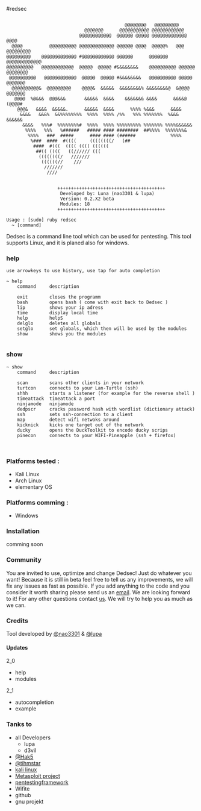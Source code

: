 #redsec

```
                                
                                            @@@@@@@@   @@@@@@@@@         
                             @@@@@@@      @@@@@@@@@@@ @@@@@@@@@@@@             
                           @@@@@@@@@@@@  @@@@@@ @@@@@ @@@@@@@@@@@@@  @@@@      
  @@@@          @@@@@@@@@@ @@@@@@@@@@@@@ @@@@@@ @@@@  @@@@@%   @@@ @@@@@@@@@   
@@@@@@@@@    @@@@@@@@@@@@@ #@@@@@@@@@@@@ @@@@@@      @@@@@@@     @@@@@@@@@@@@@ 
@@@@@@@@@@   @@@@@@@@@@@@  @@@@@  @@@@@ #&&&&&&&&    @@@@@@@@@@ @@@@@@ @@@@@@@@
 @@@@@@@@@@   @@@@@@@@@@@@  @@@@@  @@@@@ #&&&&&&&&   @@@@@@@@@@ @@@@@   @@@@@@@
  @@@@@@@@@@&  @@@@@@@@@    @@@@&  &&&&&  &&&&&&&&% &&&&&&&&@  &@@@@    @@@@@@@
   @@@@  %@&&&  @@@&&&       &&&&&  &&&&    &&&&&&& &&&&      &&&&@     (@@@@# 
    @@@&   &&&&  &&&&&.      &&&&&  &&&&      %%%% %&&&      &&&&              
     &&&&   &&&%  &&%%%%%%%%  %%%%  %%%% /%%   %%% %%%%%%%  %&&& &&&&&&        
      &&&&   %%%#  %%%%%%%%#  %%%%  %%%% %%%%%%%%% %%%%%%% %%%%&&&&&&          
       %%%%   %%%   %######   ##### #### ########  ##%%%%  %%%%%%%&            
        %%%%   ###  #####      #### #### (######             %%%%               
         %###  ####  #((((     ((((((((/   (##                                  
          ####  #(((  (((( (((( ((((((                                         
           ##(( ((((   ((////// (((                                            
            ((((((((/   ///////                                               
             ((((((//    ///                                                   
              ///////                                          
               ////                                     


                   ++++++++++++++++++++++++++++++++++++++++                    
                    Developed by: Luna (nao3301 & lupa)                      
                    Version: 0.2.X2 beta    
                    Modules: 18
                   ++++++++++++++++++++++++++++++++++++++++                    
```


```
Usage : [sudo] ruby redsec
  ~ [command]

```

Dedsec is a command line tool which can be used for pentesting.
This tool supports Linux, and it is planed also for windows.


###  help

```
use arrowkeys to use history, use tap for auto completion

~ help
	command		description

	exit    	closes the programm
	bash    	opens bash ( come with exit back to Dedsec )
	lip     	shows your ip adress
	time    	display local time
	help    	helpS
	delglo  	deletes all globals
	setglo  	set globals, which then will be used by the modules
	show    	shows you the modules


```

### show

```
~ show
	command		description

	scan    	scans other clients in your network
	turtcon 	connects to your Lan-Turtle (ssh)
	shhh    	starts a listener (for example for the reverse shell )
	timeattack	timeattack a port
	ninjamode	ninjamode
	dedpscr 	cracks password hash with wordlist (dictionary attack)
	ssh     	sets ssh-connection to a client
	map     	detect wifi netwoks around
	kicknick	kicks one target out of the network
	ducky   	opens the DuckToolkit to encode ducky scrips
	pinecon 	connects to your WIFI-Pineapple (ssh + firefox)



```

### Platforms tested :

- Kali Linux
- Arch Linux
- elementary OS

### Platforms comming :

- Windows 

### Installation 

comming soon


### Community

You are invited to use, optimize and change Dedsec! Just do whatever you want!
Because it is still in beta feel free to tell us any improvements, we will fix any issues as fast as possible.
If you add anything to the code and you consider it worth sharing please send us an [email](nao.lupa@gmail.com). We are looking forward to it!
For any other questions contact [us](nao.lupa@gmail.com). We will try to help you as much as we can.

### Credits

Tool developed by [@nao3301](https://github.com/nao3301) & [@lupa](https://github.com/nao3301)

#### Updates

2_0
- help
- modules

2_1
- autocompletion
- example


### Tanks to

- all Developers
  -  lupa
  -  d3vil
- [@Hak5](https://hak5.org)
- [@tihmstar](https://github.com/tihmstar)
- [kali linux](https://kali.org)
- [Metasploit project](https://www.metasploit.com)
- [pentestingframework](https://github.com/trustedsec/ptf)
- Wifite
- github
- gnu projekt
